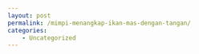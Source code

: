 ```yaml
---
layout: post
permalink: /mimpi-menangkap-ikan-mas-dengan-tangan/
categories:
    - Uncategorized
---
```


